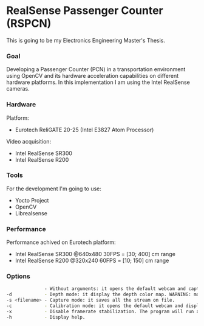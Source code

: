 # RealSense Passenger Counter (RSPCN)
This is going to be my Electronics Engineering Master's Thesis.

### Goal
Developing a Passenger Counter (PCN) in a transportation environment using OpenCV and its hardware acceleration capabilities on different hardware platforms. In this implementation I am using the Intel RealSense cameras.

### Hardware
Platform: 
* Eurotech ReliGATE 20-25 (Intel E3827 Atom Processor)

Video acquisition:
* Intel RealSense SR300
* Intel RealSense R200

### Tools
For the development I'm going to use:
* Yocto Project
* OpenCV
* Librealsense

### Performance
Performance achived on Eurotech platform:
* Intel RealSense SR300 @640x480 30FPS = [30; 400] cm range
* Intel RealSense R200  @320x240 60FPS = [10; 150] cm range

### Options
```sh
              - Without arguments: it opens the default webcam and captures the input stream.
-d            - Depth mode: it display the depth color map. WARNING: may decrese performance
-s <filename> - Capture mode: it saves all the stream on file.
-c            - Calibration mode: it opens the default webcam and display calibration trackbars.
-x            - Disable framerate stabilization. The program will run at max FPS possible.
-h            - Display help.
```